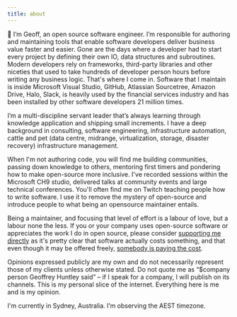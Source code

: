 ```yaml
---
title: about
---
```


🙌 I’m Geoff, an open source software engineer. I’m responsible for authoring and maintaining tools that enable software developers deliver business value faster and easier. Gone are the days where a developer had to start every project by defining their own IO, data structures and subroutines. Modern developers rely on frameworks, third-party libraries and other niceties that used to take hundreds of developer person hours before writing any business logic. That's where I come in. Software that I maintain is inside Microsoft Visual Studio, GitHub, Atlassian Sourcetree, Amazon Drive, Halo, Slack, is heavily used by the financial services industry and has been installed by other software developers 21 million times.

I’m a multi-discipline servant leader that’s always learning through knowledge application and shipping small increments. I have a deep background in consulting, software engineering, infrastructure automation, cattle and pet (data centre, midrange, virtualization, storage, disaster recovery) infrastructure management.

When I'm not authoring code, you will find me building communities, passing down knowledge to others, mentoring first timers and pondering how to make open-source more inclusive. I've recorded sessions within the Microsoft CH9 studio, delivered talks at community events and large technical conferences. You'll often find me on Twitch teaching people how to write software. I use it to remove the mystery of open-source and introduce people to what being an opensource maintainer entails.

Being a maintainer, and focusing that level of effort is a labour of love, but a labour none the less. If you or your company uses open-source software or appreciates the work I do in open source, please consider [supporting me directly](/support) as it's pretty clear that software actually costs something, and that even though it may be offered freely, [somebody is paying the cost](https://www.youtube.com/watch?v=0t85TyH-h04). 

Opinions expressed publicly are my own and do not necessarily represent those of my clients unless otherwise stated. Do not quote me as “$company person Geoffrey Huntley said” – if I speak for a company, I will publish on its channels. This is my personal slice of the internet. Everything here is me and is my opinion.

I'm currently in Sydney, Australia. I’m observing the AEST timezone.
